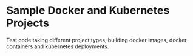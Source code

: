 # Sample Docker and Kubernetes Projects

Test code taking different project types, building docker images, docker containers and kubernetes deployments.

